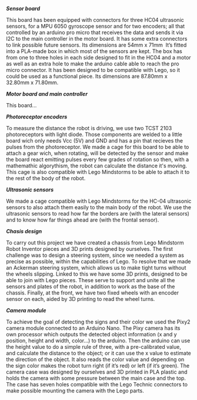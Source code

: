 ***Sensor board***

This board has been equipped with connectors for three HC04 ultrasonic sensors, for a MPU 6050 gyroscope sensor and for two encoders; all that controlled by an arduino pro micro that receives the data and sends it via I2C to the main controller in the motor board. It has some extra connectors to link possible future sensors. Its dimensions are 54mm x 71mm 
It’s fitted into a PLA-made box in which most of the sensors are kept. The box has from one to three holes in each side designed to fit in the HC04 and a motor as well as an extra hole to make the arduino cable able to reach the pro micro connector. It has been designed to be compatible with Lego, so it could be used as a functional piece. Its dimensions are 87.80mm x 32.80mm x 71.80mm.

***Motor board and main controller***

This board...

***Photoreceptor encoders***

To measure the distance the robot is driving, we use two TCST 2103 photoreceptors with light diode. Those components are welded to a little board wich only needs Vcc (5V) and GND and has a pin that recieves the pulses from the photoreceptor. We made a cage for this board to be able to attach a gear wich, when rotating, will be detected by the sensor and make the board react emitting pulses every few grades of rotation so then, with a mathemathic algorythism, the robot can calculate the distance it's moving. This cage is also compatible with Lego Mindstorms to be able to attach it to the rest of the body of the robot.

***Ultrasonic sensors***

We made a cage compatible with Lego Mindstorms for the HC-04 ultrasonic sensors to also attach them easily to the main body of the robot. We use the ultrasonic sensors to read how far the borders are (with the lateral sensors) and to know how far things ahead are (with the frontal sensor).

***Chasis design***

To carry out this project we have created a chassis from Lego Mindstorm Robot Inventor pieces and 3D prints designed by ourselves.
The first challenge was to design a steering system, since we needed a system as precise as possible, within the capabilities of Lego. To resolve that we made an Ackerman steering system, which allows us to make tight turns without the wheels slipping. Linked to this we have some 3D prints, designed to be able to join with Lego pieces. These serve to support and unite all the sensors and plates of the robot, in addition to work as the base of the chassis. Finally, at the front, we have two fixed wheels with an encoder sensor on each, aided by 3D printing to read the wheel turns.

***Camera module***

To achieve the goal of detecting the signs and their color we used the Pixy2 camera module connected to an Arduino Nano. The Pixy camera has its own processor which outputs the detected object information (x and y position, height and width, color…) to the arduino. Then the arduino can use the height value to do a simple rule of three, with a pre-calibrated value, and calculate the distance to the object; or it can use the x value to estimate the direction of the object. It also reads the color value and depending on the sign color makes the robot turn right (if it’s red) or left (if it’s green).
The camera case was designed by ourselves and 3D printed in PLA plastic and holds the camera with some pressure between the main case and the top. The case has seven holes compatible with the Lego Technic connectors to make possible mounting the camera with the Lego parts.
